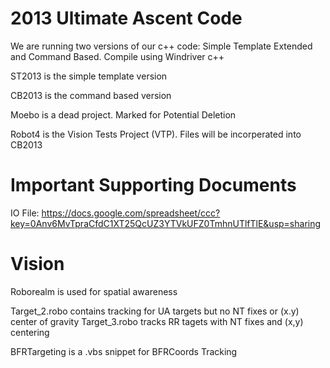 2013 Ultimate Ascent Code
==========================

We are running two versions of our c++ code: Simple Template Extended and Command Based. Compile using Windriver c++

ST2013 is the simple template version

CB2013 is the command based version

Moebo is a dead project.  Marked for Potential Deletion

Robot4 is the Vision Tests Project (VTP).  Files will be incorperated into CB2013

Important Supporting Documents
==============================
IO File: https://docs.google.com/spreadsheet/ccc?key=0Anv6MvTpraCfdC1XT25QcUZ3YTVkUFZ0TmhnUTlfTlE&usp=sharing

Vision
======
Roborealm is used for spatial awareness 

Target_2.robo contains tracking for UA targets but no NT fixes or (x.y) center of gravity
Target_3.robo tracks RR tagets with NT fixes and (x,y) centering

BFRTargeting is a .vbs snippet for BFRCoords Tracking

